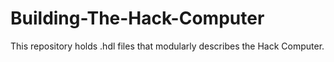 # Building-The-Hack-Computer
This repository holds .hdl files that modularly describes the Hack Computer.
